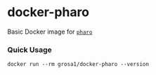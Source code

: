 # docker-pharo

Basic Docker image for [`pharo`](https://get.pharo.org/)

### Quick Usage
`docker run --rm grosa1/docker-pharo --version`
